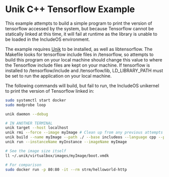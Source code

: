 # Unik C++ Tensorflow Example

This example attempts to build a simple program to print the version of tensorflow accessed by the system, but because Tensorflow cannot be statically linked at this time, it will fail at runtime as the library is unable to be loaded in the IncludeOS environment.

The example requires [Unik](https://github.com/solo-io/unik/) to be installed, as well as libtensorflow. The Makefile looks for tensorflow include files in /tensorflow, so attempts to build this program on your local machine should change this value to where the Tensorflow include files are kept on your machine. If tensorflow is installed to /tensorflow/include and /tensorflow/lib, LD_LIBRARY_PATH must be set to run the application on your local machine.

The following commands will build, but fail to run, the IncludeOS unikernel to print the version of Tensorflow linked in:

```sh
sudo systemctl start docker
sudo modprobe loop

unik daemon --debug

# IN ANOTHER TERMINAL
unik target --host localhost
unik rmi --force --image myImage # Clean up from any previous attempts
unik build --name myImage --path ./ --base includeos --language cpp --provider virtualbox
unik run --instanceName myInstance --imageName myImage

# See the image size itself
ll ~/.unik/virtualbox/images/myImage/boot.vmdk

# For comparison
sudo docker run -p 80:80 -it --rm strm/helloworld-http
```
